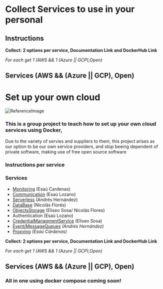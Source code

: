# Collect Services to use in your personal 
## Instructions
**Collect: 2 options per service, Documentation Link and DockerHub Link**

*For each get 1 (AWS && 1 (Azure || GCP),Open)*

## **Services (AWS && (Azure || GCP), Open)**



# Set up your own cloud 
![ReferenceImage](/images/☁ Cloud ☁.png)

### This is a group project to teach how to set up your own cloud services using Docker, 

Due to the variety of servies and suppliers to them, this project arises as our option to be our own service providers, and stop beeing dependent of private software, making use of free open source software 
### Instructions per service

### **Services**
 
- [Monitoring](Dependences/Monitoring) (Esaú Cardenas)
- [Communication](Dependences/Communcation) (Esaú Lozano)
- [Serverless](Dependences/serverless) (Andrés Hernández)
- [DataBase](Dependences/Databases%20&%20Storage/) (Nicolás Florés)
- [ObjectsStorage](Dependences/Databases%20&%20Storage/) (Eliseo Sosa/ Nicolás Flores)
- Authentication (Esaú Lozano)
- [CredentialManagmentService](Dependences/Credential%20Management%20Service/) (Eliseo Sosa)
- [Event/MessageQueues](Dependences/MessageQueue/) *(Andrés Hernández)*
- [Proxying](Dependences/Proxying/) *(Esaú Cárdenas)*


**Collect: 2 options per service, Documentation Link and DockerHub Link**

*For each get 1 (AWS && 1 (Azure || GCP),Open)*

## **Services (AWS && (Azure || GCP), Open)**

### All in one using docker compose coming soon!
